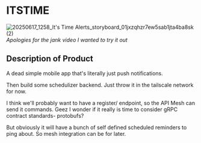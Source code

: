 # ITSTIME

![20250617_1258_It's Time Alerts_storyboard_01jxzqhzr7ew5sab1jta4ba8sk (2)](https://github.com/user-attachments/assets/751b4e24-e4e5-4053-af60-db90ef02bab5)
_Apologies for the jank video I wanted to try it out_

## Description of Product 

A dead simple mobile app that's literally just push notifications. 

Then build some schedulizer backend. Just throw it in the tailscale network for now. 

I think we'll probably want to have a register/ endpoint, so the API Mesh can send it commands. Geez I wonder if it really is time to consider gRPC contract standards- protobufs? 

But obviously it will have a bunch of self defined scheduled reminders to ping about. So mesh integration can be for later. 
